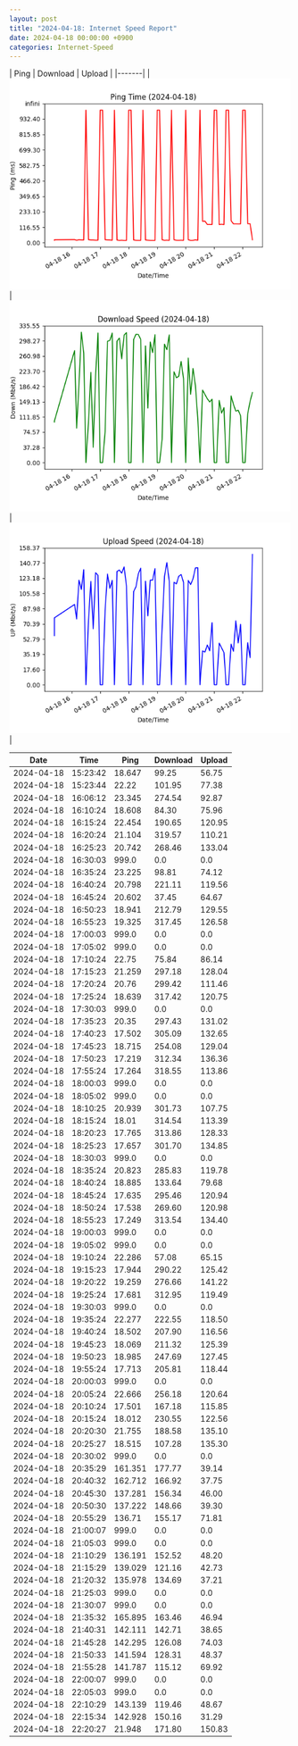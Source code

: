 ```yaml
---
layout: post
title: "2024-04-18: Internet Speed Report"
date: 2024-04-18 00:00:00 +0900
categories: Internet-Speed
---
```



| Ping | Download | Upload | 
|-------|
| ![Internet Speed Ping](/assets/2024-04-18-Internet-Speed/ping.png) | ![Internet Speed Download](/assets/2024-04-18-Internet-Speed/download.png) | ![Internet Speed Upload](/assets/2024-04-18-Internet-Speed/upload.png) |

| Date       | Time     | Ping   | Download  | Upload  |
|------------|----------|--------|-----------|---------|
| 2024-04-18 | 15:23:42 | 18.647 | 99.25 | 56.75 |
| 2024-04-18 | 15:23:44 | 22.22 | 101.95 | 77.38 |
| 2024-04-18 | 16:06:12 | 23.345 | 274.54 | 92.87 |
| 2024-04-18 | 16:10:24 | 18.608 | 84.30 | 75.96 |
| 2024-04-18 | 16:15:24 | 22.454 | 190.65 | 120.95 |
| 2024-04-18 | 16:20:24 | 21.104 | 319.57 | 110.21 |
| 2024-04-18 | 16:25:23 | 20.742 | 268.46 | 133.04 |
| 2024-04-18 | 16:30:03 | 999.0 | 0.0 | 0.0 |
| 2024-04-18 | 16:35:24 | 23.225 | 98.81 | 74.12 |
| 2024-04-18 | 16:40:24 | 20.798 | 221.11 | 119.56 |
| 2024-04-18 | 16:45:24 | 20.602 | 37.45 | 64.67 |
| 2024-04-18 | 16:50:23 | 18.941 | 212.79 | 129.55 |
| 2024-04-18 | 16:55:23 | 19.325 | 317.45 | 126.58 |
| 2024-04-18 | 17:00:03 | 999.0 | 0.0 | 0.0 |
| 2024-04-18 | 17:05:02 | 999.0 | 0.0 | 0.0 |
| 2024-04-18 | 17:10:24 | 22.75 | 75.84 | 86.14 |
| 2024-04-18 | 17:15:23 | 21.259 | 297.18 | 128.04 |
| 2024-04-18 | 17:20:24 | 20.76 | 299.42 | 111.46 |
| 2024-04-18 | 17:25:24 | 18.639 | 317.42 | 120.75 |
| 2024-04-18 | 17:30:03 | 999.0 | 0.0 | 0.0 |
| 2024-04-18 | 17:35:23 | 20.35 | 297.43 | 131.02 |
| 2024-04-18 | 17:40:23 | 17.502 | 305.09 | 132.65 |
| 2024-04-18 | 17:45:23 | 18.715 | 254.08 | 129.04 |
| 2024-04-18 | 17:50:23 | 17.219 | 312.34 | 136.36 |
| 2024-04-18 | 17:55:24 | 17.264 | 318.55 | 113.86 |
| 2024-04-18 | 18:00:03 | 999.0 | 0.0 | 0.0 |
| 2024-04-18 | 18:05:02 | 999.0 | 0.0 | 0.0 |
| 2024-04-18 | 18:10:25 | 20.939 | 301.73 | 107.75 |
| 2024-04-18 | 18:15:24 | 18.01 | 314.54 | 113.39 |
| 2024-04-18 | 18:20:23 | 17.765 | 313.86 | 128.33 |
| 2024-04-18 | 18:25:23 | 17.657 | 301.70 | 134.85 |
| 2024-04-18 | 18:30:03 | 999.0 | 0.0 | 0.0 |
| 2024-04-18 | 18:35:24 | 20.823 | 285.83 | 119.78 |
| 2024-04-18 | 18:40:24 | 18.885 | 133.64 | 79.68 |
| 2024-04-18 | 18:45:24 | 17.635 | 295.46 | 120.94 |
| 2024-04-18 | 18:50:24 | 17.538 | 269.60 | 120.98 |
| 2024-04-18 | 18:55:23 | 17.249 | 313.54 | 134.40 |
| 2024-04-18 | 19:00:03 | 999.0 | 0.0 | 0.0 |
| 2024-04-18 | 19:05:02 | 999.0 | 0.0 | 0.0 |
| 2024-04-18 | 19:10:24 | 22.286 | 57.08 | 65.15 |
| 2024-04-18 | 19:15:23 | 17.944 | 290.22 | 125.42 |
| 2024-04-18 | 19:20:22 | 19.259 | 276.66 | 141.22 |
| 2024-04-18 | 19:25:24 | 17.681 | 312.95 | 119.49 |
| 2024-04-18 | 19:30:03 | 999.0 | 0.0 | 0.0 |
| 2024-04-18 | 19:35:24 | 22.277 | 222.55 | 118.50 |
| 2024-04-18 | 19:40:24 | 18.502 | 207.90 | 116.56 |
| 2024-04-18 | 19:45:23 | 18.069 | 211.32 | 125.39 |
| 2024-04-18 | 19:50:23 | 18.985 | 247.69 | 127.45 |
| 2024-04-18 | 19:55:24 | 17.713 | 205.81 | 118.44 |
| 2024-04-18 | 20:00:03 | 999.0 | 0.0 | 0.0 |
| 2024-04-18 | 20:05:24 | 22.666 | 256.18 | 120.64 |
| 2024-04-18 | 20:10:24 | 17.501 | 167.18 | 115.85 |
| 2024-04-18 | 20:15:24 | 18.012 | 230.55 | 122.56 |
| 2024-04-18 | 20:20:30 | 21.755 | 188.58 | 135.10 |
| 2024-04-18 | 20:25:27 | 18.515 | 107.28 | 135.30 |
| 2024-04-18 | 20:30:02 | 999.0 | 0.0 | 0.0 |
| 2024-04-18 | 20:35:29 | 161.351 | 177.77 | 39.14 |
| 2024-04-18 | 20:40:32 | 162.712 | 166.92 | 37.75 |
| 2024-04-18 | 20:45:30 | 137.281 | 156.34 | 46.00 |
| 2024-04-18 | 20:50:30 | 137.222 | 148.66 | 39.30 |
| 2024-04-18 | 20:55:29 | 136.71 | 155.17 | 71.81 |
| 2024-04-18 | 21:00:07 | 999.0 | 0.0 | 0.0 |
| 2024-04-18 | 21:05:03 | 999.0 | 0.0 | 0.0 |
| 2024-04-18 | 21:10:29 | 136.191 | 152.52 | 48.20 |
| 2024-04-18 | 21:15:29 | 139.029 | 121.16 | 42.73 |
| 2024-04-18 | 21:20:32 | 135.978 | 134.69 | 37.21 |
| 2024-04-18 | 21:25:03 | 999.0 | 0.0 | 0.0 |
| 2024-04-18 | 21:30:07 | 999.0 | 0.0 | 0.0 |
| 2024-04-18 | 21:35:32 | 165.895 | 163.46 | 46.94 |
| 2024-04-18 | 21:40:31 | 142.111 | 142.71 | 38.65 |
| 2024-04-18 | 21:45:28 | 142.295 | 126.08 | 74.03 |
| 2024-04-18 | 21:50:33 | 141.594 | 128.31 | 48.37 |
| 2024-04-18 | 21:55:28 | 141.787 | 115.12 | 69.92 |
| 2024-04-18 | 22:00:07 | 999.0 | 0.0 | 0.0 |
| 2024-04-18 | 22:05:03 | 999.0 | 0.0 | 0.0 |
| 2024-04-18 | 22:10:29 | 143.139 | 119.46 | 48.67 |
| 2024-04-18 | 22:15:34 | 142.928 | 150.16 | 31.29 |
| 2024-04-18 | 22:20:27 | 21.948 | 171.80 | 150.83 |
